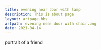 ```yaml
---
title: evening near door with lamp
description: This is about page
layout: artpage.hbs
artpath: evening near door with chair.png
date: 2021-04-14
---
```


portrait of a friend